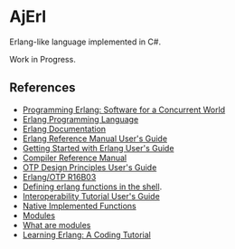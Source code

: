 # AjErl

Erlang-like language implemented in C#.

Work in Progress.

## References

- [Programming Erlang: Software for a Concurrent World](http://pragprog.com/book/jaerlang/programming-erlang)
- [Erlang Programming Language](http://www.erlang.org/)
- [Erlang Documentation](http://www.erlang.org/doc.html)
- [Erlang Reference Manual User's Guide](http://www.erlang.org/doc/reference_manual/users_guide.html)
- [Getting Started with Erlang User's Guide](http://www.erlang.org/doc/getting_started/users_guide.html)
- [Compiler Reference Manual](http://www.erlang.org/doc/apps/compiler/index.html)
- [OTP Design Principles User's Guide](http://www.erlang.org/doc/design_principles/users_guide.html)
- [Erlang/OTP R16B03](http://www.erlang.org/doc/)
- [Defining erlang functions in the shell](http://stackoverflow.com/questions/2065990/defining-erlang-functions-in-the-shell).
- [Interoperability Tutorial User's Guide](http://www.erlang.org/doc/tutorial/users_guide.html)
- [Native Implemented Functions](http://www.erlang.org/doc/tutorial/nif.html)
- [Modules](http://www.erlang.org/doc/reference_manual/modules.html)
- [What are modules](http://learnyousomeerlang.com/modules)
- [Learning Erlang: A Coding Tutorial](http://www.claystuart.com/)